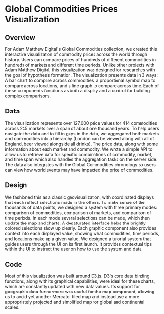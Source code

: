 # Global Commodities Prices Visualization

## Overview
For Adam Matthew Digital's Global Commodities collection, we created this interactive visualization of commodity prices across the world through history. Users can compare prices of hundreds of different commodities in hundreds of markets and different time periods. Unlike other projects with Adam Matthew Digital, this visualization was designed for researches with the goal of hypothesis formation. The visualization presents data in 3 ways: A bar chart to compare across commodities, a proportional symbol map to compare across locations, and a line graph to compare across time. Each of these components functions as both a display and a control for building complex comparisons. 

## Data
The visualization represents over 127,000 price values for 414 commodities across 245 markets over a span of about one thousand years. To help users navigate the data and to fill in gaps in the data, we aggregated both markets and commodities into a hierarchy (London can be viewed along with all of England, beer viewed alongside all drinks). The price data, along with some information about each market and commodity. We wrote a simple API to allow us to retrieve data for specific combinations of commodity, market, and time span which also handles the aggregation tasks on the server side. The data also integrates with the Global Commodities chronology so users can view how world events may have impacted the price of commodities.

## Design
We fashioned this as a classic geovisualization, with coordinated displays that each reflect selections made in the others. To make sense of the thousands of data points, we designed a system with three primary modes: comparison of commodities, comparison of markets, and comparison of time periods. In each mode several selections can be made, which then update the map and charts. A desaturated interface helps the brightly colored selections show up clearly. Each graphic component also provides context into each displayed value, showing what commodities, time periods, and locations make up a given value. We designed a tutorial system that guides users through the UI on its first launch. It provides contextual tips within the UI to instruct the user on how to use the system and data.

## Code
Most of this visualization was built around D3.js. D3's core data binding functions, along with its graphical capabilities, were ideal for these charts, which are constantly updated with new data values. Its support for geographic data furthermore was useful for the map component, allowing us to avoid yet another Mercator tiled map and instead use a more appropriately projected and simplified map for global and continental scales.